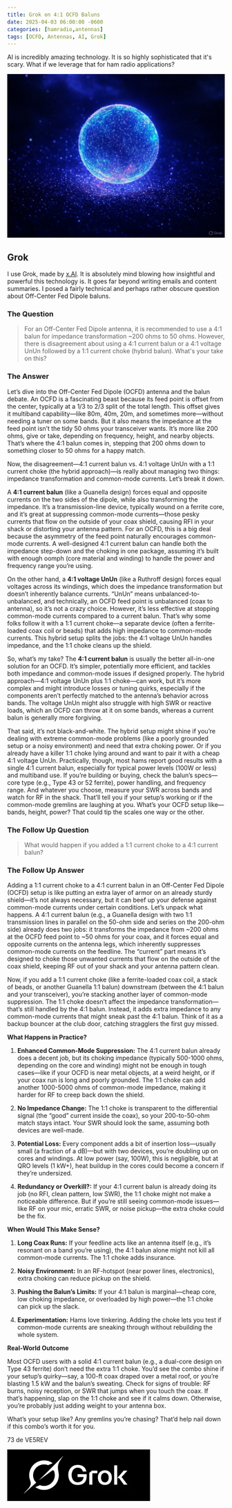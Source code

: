 ```yaml
---
title: Grok on 4:1 OCFD Baluns
date: 2025-04-03 06:00:00 -0600
categories: [hamradio,antennas]
tags: [OCFD, Antennas, AI, Grok]
---
```


AI is incredibly amazing technology. It is so highly sophisticated that it's scary. What if we leverage that for ham radio applications?

![Grok](/assets/Grok/Grok.webp)

## Grok

I use Grok, made by [x.AI](https://x.ai/). It is absolutely mind blowing how insightful and powerful this technology is. It goes far beyond writing emails and content summaries. I posed a fairly technical and perhaps rather obscure question about Off-Center Fed Dipole baluns.

### The Question
> For an Off-Center Fed Dipole antenna, it is recommended to use a 4:1 balun for impedance transformation ~200 ohms to 50 ohms. However, there is disagreement about using a 4:1 current balun or a 4:1 voltage UnUn followed by a 1:1 current choke (hybrid balun).  What's your take on this?

### The Answer

Let’s dive into the Off-Center Fed Dipole (OCFD) antenna and the balun debate. An OCFD is a fascinating beast because its feed point is offset from the center, typically at a 1/3 to 2/3 split of the total length. This offset gives it multiband capability—like 80m, 40m, 20m, and sometimes more—without needing a tuner on some bands. But it also means the impedance at the feed point isn’t the tidy 50 ohms your transceiver wants. It’s more like 200 ohms, give or take, depending on frequency, height, and nearby objects. That’s where the 4:1 balun comes in, stepping that 200 ohms down to something closer to 50 ohms for a happy match.

Now, the disagreement—4:1 current balun vs. 4:1 voltage UnUn with a 1:1 current choke (the hybrid approach)—is really about managing two things: impedance transformation and common-mode currents. Let’s break it down.

A **4:1 current balun** (like a Guanella design) forces equal and opposite currents on the two sides of the dipole, while also transforming the impedance. It’s a transmission-line device, typically wound on a ferrite core, and it’s great at suppressing common-mode currents—those pesky currents that flow on the outside of your coax shield, causing RFI in your shack or distorting your antenna pattern. For an OCFD, this is a big deal because the asymmetry of the feed point naturally encourages common-mode currents. A well-designed 4:1 current balun can handle both the impedance step-down and the choking in one package, assuming it’s built with enough oomph (core material and winding) to handle the power and frequency range you’re using.

On the other hand, a **4:1 voltage UnUn** (like a Ruthroff design) forces equal voltages across its windings, which does the impedance transformation but doesn’t inherently balance currents. “UnUn” means unbalanced-to-unbalanced, and technically, an OCFD feed point is unbalanced (coax to antenna), so it’s not a crazy choice. However, it’s less effective at stopping common-mode currents compared to a current balun. That’s why some folks follow it with a 1:1 current choke—a separate device (often a ferrite-loaded coax coil or beads) that adds high impedance to common-mode currents. This hybrid setup splits the jobs: the 4:1 voltage UnUn handles impedance, and the 1:1 choke cleans up the shield.

So, what’s my take? The **4:1 current balun** is usually the better all-in-one solution for an OCFD. It’s simpler, potentially more efficient, and tackles both impedance and common-mode issues if designed properly. The hybrid approach—4:1 voltage UnUn plus 1:1 choke—can work, but it’s more complex and might introduce losses or tuning quirks, especially if the components aren’t perfectly matched to the antenna’s behavior across bands. The voltage UnUn might also struggle with high SWR or reactive loads, which an OCFD can throw at it on some bands, whereas a current balun is generally more forgiving.

That said, it’s not black-and-white. The hybrid setup might shine if you’re dealing with extreme common-mode problems (like a poorly grounded setup or a noisy environment) and need that extra choking power. Or if you already have a killer 1:1 choke lying around and want to pair it with a cheap 4:1 voltage UnUn. Practically, though, most hams report good results with a single 4:1 current balun, especially for typical power levels (100W or less) and multiband use.
If you’re building or buying, check the balun’s specs—core type (e.g., Type 43 or 52 ferrite), power handling, and frequency range. And whatever you choose, measure your SWR across bands and watch for RF in the shack. That’ll tell you if your setup’s working or if the common-mode gremlins are laughing at you. What’s your OCFD setup like—bands, height, power? That could tip the scales one way or the other.

### The Follow Up Question

>What would happen if you added a 1:1 current choke to a 4:1 current balun?

### The Follow Up Answer

Adding a 1:1 current choke to a 4:1 current balun in an Off-Center Fed Dipole (OCFD) setup is like putting an extra layer of armor on an already sturdy shield—it’s not always necessary, but it can beef up your defense against common-mode currents under certain conditions. Let’s unpack what happens.
A 4:1 current balun (e.g., a Guanella design with two 1:1 transmission lines in parallel on the 50-ohm side and series on the 200-ohm side) already does two jobs: it transforms the impedance from ~200 ohms at the OCFD feed point to ~50 ohms for your coax, and it forces equal and opposite currents on the antenna legs, which inherently suppresses common-mode currents on the feedline. The “current” part means it’s designed to choke those unwanted currents that flow on the outside of the coax shield, keeping RF out of your shack and your antenna pattern clean.

Now, if you add a 1:1 current choke (like a ferrite-loaded coax coil, a stack of beads, or another Guanella 1:1 balun) downstream (between the 4:1 balun and your transceiver), you’re stacking another layer of common-mode suppression. The 1:1 choke doesn’t affect the impedance transformation—that’s still handled by the 4:1 balun. Instead, it adds extra impedance to any common-mode currents that might sneak past the 4:1 balun. Think of it as a backup bouncer at the club door, catching stragglers the first guy missed.

**What Happens in Practice?**
1. **Enhanced Common-Mode Suppression:** The 4:1 current balun already does a decent job, but its choking impedance (typically 500-1000 ohms, depending on the core and winding) might not be enough in tough cases—like if your OCFD is near metal objects, at a weird height, or if your coax run is long and poorly grounded. The 1:1 choke can add another 1000-5000 ohms of common-mode impedance, making it harder for RF to creep back down the shield.

1. **No Impedance Change:** The 1:1 choke is transparent to the differential signal (the “good” current inside the coax), so your 200-to-50-ohm match stays intact. Your SWR should look the same, assuming both devices are well-made.

1. **Potential Loss:** Every component adds a bit of insertion loss—usually small (a fraction of a dB)—but with two devices, you’re doubling up on cores and windings. At low power (say, 100W), this is negligible, but at QRO levels (1 kW+), heat buildup in the cores could become a concern if they’re undersized.

1. **Redundancy or Overkill?:** If your 4:1 current balun is already doing its job (no RFI, clean pattern, low SWR), the 1:1 choke might not make a noticeable difference. But if you’re still seeing common-mode issues—like RF on your mic, erratic SWR, or noise pickup—the extra choke could be the fix.

**When Would This Make Sense?**

1. **Long Coax Runs:** If your feedline acts like an antenna itself (e.g., it’s resonant on a band you’re using), the 4:1 balun alone might not kill all common-mode currents. The 1:1 choke adds insurance.

1. **Noisy Environment:** In an RF-hotspot (near power lines, electronics), extra choking can reduce pickup on the shield.

1. **Pushing the Balun’s Limits:** If your 4:1 balun is marginal—cheap core, low choking impedance, or overloaded by high power—the 1:1 choke can pick up the slack.

1. **Experimentation:** Hams love tinkering. Adding the choke lets you test if common-mode currents are sneaking through without rebuilding the whole system.

**Real-World Outcome**

Most OCFD users with a solid 4:1 current balun (e.g., a dual-core design on Type 43 ferrite) don’t need the extra 1:1 choke. You’d see the combo shine if your setup’s quirky—say, a 100-ft coax draped over a metal roof, or you’re blasting 1.5 kW and the balun’s sweating. Check for signs of trouble: RF burns, noisy reception, or SWR that jumps when you touch the coax. If that’s happening, slap on the 1:1 choke and see if it calms down. Otherwise, you’re probably just adding weight to your antenna box.

What’s your setup like? Any gremlins you’re chasing? That’d help nail down if this combo’s worth it for you.

73 de VE5REV

![Grok](/assets/Grok/Grok2.webp)



